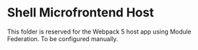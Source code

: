 # Shell Microfrontend Host

This folder is reserved for the Webpack 5 host app using Module Federation. To be configured manually.
